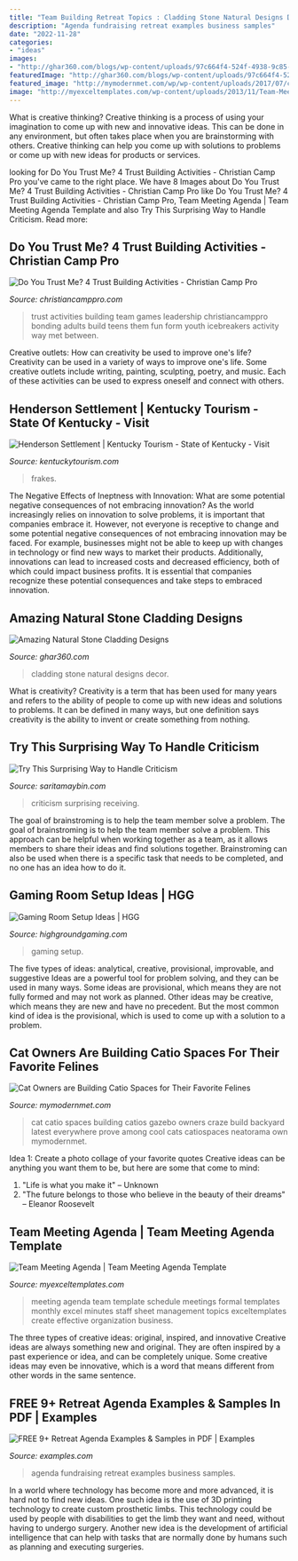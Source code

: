 ```yaml
---
title: "Team Building Retreat Topics : Cladding Stone Natural Designs Decor"
description: "Agenda fundraising retreat examples business samples"
date: "2022-11-28"
categories:
- "ideas"
images:
- "http://ghar360.com/blogs/wp-content/uploads/97c664f4-524f-4938-9c85-45383781357a.jpg"
featuredImage: "http://ghar360.com/blogs/wp-content/uploads/97c664f4-524f-4938-9c85-45383781357a.jpg"
featured_image: "http://mymodernmet.com/wp/wp-content/uploads/2017/07/catio-spaces-thumbnail.jpg"
image: "http://myexceltemplates.com/wp-content/uploads/2013/11/Team-Meeting-Agenda.jpg"
---
```



What is creative thinking?
Creative thinking is a process of using your imagination to come up with new and innovative ideas. This can be done in any environment, but often takes place when you are brainstorming with others. Creative thinking can help you come up with solutions to problems or come up with new ideas for products or services.

	

		
looking for Do You Trust Me? 4 Trust Building Activities - Christian Camp Pro you've came to the right place. We have 8 Images about Do You Trust Me? 4 Trust Building Activities - Christian Camp Pro like Do You Trust Me? 4 Trust Building Activities - Christian Camp Pro, Team Meeting Agenda | Team Meeting Agenda Template and also Try This Surprising Way to Handle Criticism. Read more:
		
    
## Do You Trust Me? 4 Trust Building Activities - Christian Camp Pro

<img loading=lazy src="http://christiancamppro.com/wp-content/uploads/2015/02/trust-building-activities.jpg" onerror="this.onerror=null;this.src='https://tse4.mm.bing.net/th?id=OIP.v9AaCy5z28v2-FFS5L18FQHaLG&amp;pid=15.1';" alt="Do You Trust Me? 4 Trust Building Activities - Christian Camp Pro">

_Source: christiancamppro.com_

>trust activities building team games leadership christiancamppro bonding adults build teens them fun form youth icebreakers activity way met between. 

	

Creative outlets: How can creativity be used to improve one's life?
Creativity can be used in a variety of ways to improve one's life. Some creative outlets include writing, painting, sculpting, poetry, and music. Each of these activities can be used to express oneself and connect with others.

    
## Henderson Settlement | Kentucky Tourism - State Of Kentucky - Visit

<img loading=lazy src="https://www.kentuckytourism.com/sites/default/files/styles/listing_slideshow/public/listing_images/profile/6342/0-513d5a34815f81758ce827b2da4a6079_hendersonsettlementfrakes.jpg?itok=8OBJJk_c" onerror="this.onerror=null;this.src='https://tse1.mm.bing.net/th?id=OIP.YebZkyMkYW57pzwMCNnE1wHaFv&amp;pid=15.1';" alt="Henderson Settlement | Kentucky Tourism - State of Kentucky - Visit">

_Source: kentuckytourism.com_

>frakes. 

	

The Negative Effects of Ineptness with Innovation: What are some potential negative consequences of not embracing innovation?
As the world increasingly relies on innovation to solve problems, it is important that companies embrace it. However, not everyone is receptive to change and some potential negative consequences of not embracing innovation may be faced. For example, businesses might not be able to keep up with changes in technology or find new ways to market their products. Additionally, innovations can lead to increased costs and decreased efficiency, both of which could impact business profits. It is essential that companies recognize these potential consequences and take steps to embraced innovation.

    
## Amazing Natural Stone Cladding Designs

<img loading=lazy src="http://ghar360.com/blogs/wp-content/uploads/97c664f4-524f-4938-9c85-45383781357a.jpg" onerror="this.onerror=null;this.src='https://tse2.mm.bing.net/th?id=OIP.U9MuRgXPnZHYuklwzH9dHQHaKe&amp;pid=15.1';" alt="Amazing Natural Stone Cladding Designs">

_Source: ghar360.com_

>cladding stone natural designs decor. 

	

What is creativity?
Creativity is a term that has been used for many years and refers to the ability of people to come up with new ideas and solutions to problems. It can be defined in many ways, but one definition says creativity is the ability to invent or create something from nothing.

    
## Try This Surprising Way To Handle Criticism

<img loading=lazy src="http://www.saritamaybin.com/wp-content/uploads/2019/02/Receiving-Criticism-Lo-Res.jpg" onerror="this.onerror=null;this.src='https://tse3.mm.bing.net/th?id=OIP.Z9BKtKR8nePjsaluFfF4hAHaE8&amp;pid=15.1';" alt="Try This Surprising Way to Handle Criticism">

_Source: saritamaybin.com_

>criticism surprising receiving. 

	

The goal of brainstroming is to help the team member solve a problem.
The goal of brainstroming is to help the team member solve a problem. This approach can be helpful when working together as a team, as it allows members to share their ideas and find solutions together. Brainstroming can also be used when there is a specific task that needs to be completed, and no one has an idea how to do it.

    
## Gaming Room Setup Ideas | HGG

<img loading=lazy src="https://www.highgroundgaming.com/wp-content/uploads/2017/08/Gaming-Room-Setup-Ideas.jpg" onerror="this.onerror=null;this.src='https://tse2.mm.bing.net/th?id=OIP.Ijrn4OxHp21DOaVhCFDZrgHaFj&amp;pid=15.1';" alt="Gaming Room Setup Ideas | HGG">

_Source: highgroundgaming.com_

>gaming setup. 

	

The five types of ideas: analytical, creative, provisional, improvable, and suggestive
Ideas are a powerful tool for problem solving, and they can be used in many ways. Some ideas are provisional, which means they are not fully formed and may not work as planned. Other ideas may be creative, which means they are new and have no precedent. But the most common kind of idea is the provisional, which is used to come up with a solution to a problem.

    
## Cat Owners Are Building Catio Spaces For Their Favorite Felines

<img loading=lazy src="http://mymodernmet.com/wp/wp-content/uploads/2017/07/catio-spaces-thumbnail.jpg" onerror="this.onerror=null;this.src='https://tse3.mm.bing.net/th?id=OIP.DEeHp_2rGdSSX1t_gH15ggHaD4&amp;pid=15.1';" alt="Cat Owners are Building Catio Spaces for Their Favorite Felines">

_Source: mymodernmet.com_

>cat catio spaces building catios gazebo owners craze build backyard latest everywhere prove among cool cats catiospaces neatorama own mymodernmet. 

	

Idea 1: Create a photo collage of your favorite quotes
Creative ideas can be anything you want them to be, but here are some that come to mind: 

1. "Life is what you make it" – Unknown
2. "The future belongs to those who believe in the beauty of their dreams" – Eleanor Roosevelt

    
## Team Meeting Agenda | Team Meeting Agenda Template

<img loading=lazy src="http://myexceltemplates.com/wp-content/uploads/2013/11/Team-Meeting-Agenda.jpg" onerror="this.onerror=null;this.src='https://tse3.mm.bing.net/th?id=OIP.F9txXgnulp1-wkFk8rDTKAHaFn&amp;pid=15.1';" alt="Team Meeting Agenda | Team Meeting Agenda Template">

_Source: myexceltemplates.com_

>meeting agenda team template schedule meetings formal templates monthly excel minutes staff sheet management topics exceltemplates create effective organization business. 

	

The three types of creative ideas: original, inspired, and innovative
Creative ideas are always something new and original. They are often inspired by a past experience or idea, and can be completely unique. Some creative ideas may even be innovative, which is a word that means different from other words in the same sentence.

    
## FREE 9+ Retreat Agenda Examples &amp; Samples In PDF | Examples

<img loading=lazy src="https://images.examples.com/wp-content/uploads/2017/04/Fundraising-Agenda.jpg" onerror="this.onerror=null;this.src='https://tse3.mm.bing.net/th?id=OIP.rlO_LQ47xYrOnLSz7OVv4AHaJA&amp;pid=15.1';" alt="FREE 9+ Retreat Agenda Examples &amp; Samples in PDF | Examples">

_Source: examples.com_

>agenda fundraising retreat examples business samples. 

	

In a world where technology has become more and more advanced, it is hard not to find new ideas. One such idea is the use of 3D printing technology to create custom prosthetic limbs. This technology could be used by people with disabilities to get the limb they want and need, without having to undergo surgery. Another new idea is the development of artificial intelligence that can help with tasks that are normally done by humans such as planning and executing surgeries.

